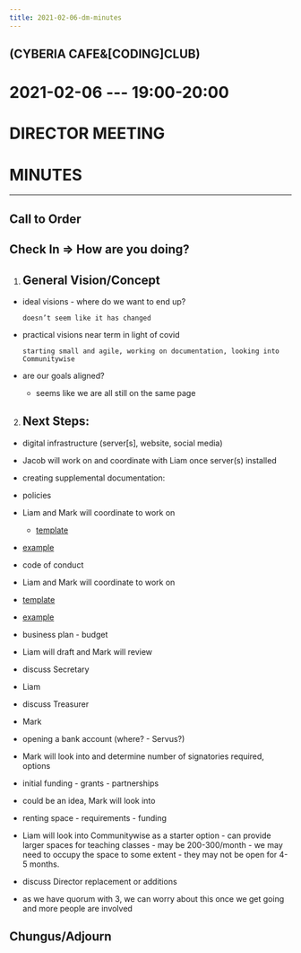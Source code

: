 ```yaml
---
title: 2021-02-06-dm-minutes
---
```


## (CYBERIA CAFE&[CODING]CLUB)
# 2021-02-06 --- 19:00-20:00  
# DIRECTOR MEETING  
# MINUTES

----------

## Call to Order

## Check In => How are you doing?

1. ## General Vision/Concept
    
*   ideal visions - where do we want to end up?
    
	`doesn’t seem like it has changed`
    
*   practical visions near term in light of covid
    
	`starting small and agile, working on documentation, looking into Communitywise`
    
*   are our goals aligned?
    
	*   seems like we are all still on the same page
    
2.  ## Next Steps:
    
*   digital infrastructure (server[s], website, social media)
    
*   Jacob will work on and coordinate with Liam once server(s) installed
    
*   creating supplemental documentation:
    
*   policies
    
*   Liam and Mark will coordinate to work on
    *   [template](https://docs.google.com/document/d/1AfWPBVYEkmFEIUNGHcWGiAWRsRlQTM4D2T6XyBLO9ss/edit?usp=sharing)
    
*   [example](https://docum.ents.ca./GeneralPolicies-October2018.pdf)
    

  

*   code of conduct
    

*   Liam and Mark will coordinate to work on
    
*   [template](https://docs.google.com/document/d/1kGwts6JsH_4ObXs3Kgeyum66BW12EcXqibDFv2OnKIk/edit?usp=sharing)
    
*   [example](https://docum.ents.ca./CodeOfConduct.pdf)
    

  

*   business plan - budget
    

*   Liam will draft and Mark will review
    

  

*   discuss Secretary
    

*   Liam
    

  

*   discuss Treasurer
    

*   Mark
    

  

*   opening a bank account (where? - Servus?)
    

*   Mark will look into and determine number of signatories required, options
    

  

*   initial funding - grants - partnerships
    

*   could be an idea, Mark will look into
    

  

*   renting space - requirements - funding
    

*   Liam will look into Communitywise as a starter option - can provide larger spaces for teaching classes - may be 200-300/month - we may need to occupy the space to some extent - they may not be open for 4-5 months.
    

  

*   discuss Director replacement or additions
    

*   as we have quorum with 3, we can worry about this once we get going and more people are involved
    

## Chungus/Adjourn